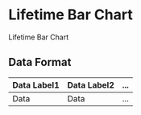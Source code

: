 Lifetime Bar Chart
====

Lifetime Bar Chart

## Data Format

| Data Label1 | Data Label2 | ... |
|-------------|-------------|-----|
| Data        | Data        | ... |
